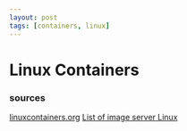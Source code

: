 ```yaml
---
layout: post
tags: [containers, linux]
---
```

# Linux Containers




### sources
[linuxcontainers.org](https://linuxcontainers.org/)
[List of image server Linux](https://uk.lxd.images.canonical.com/)
